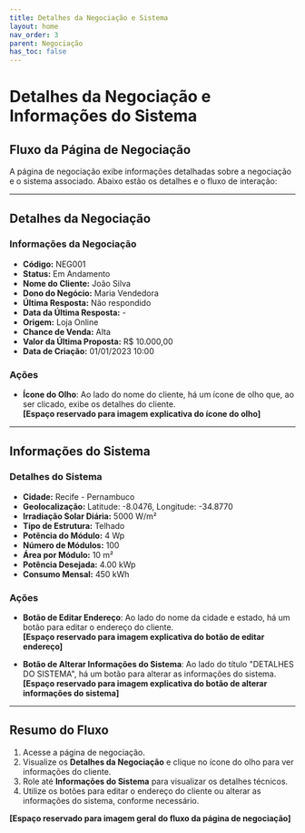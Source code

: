 ```yaml
---
title: Detalhes da Negociação e Sistema
layout: home
nav_order: 3
parent: Negociação
has_toc: false
---
```


# Detalhes da Negociação e Informações do Sistema

## Fluxo da Página de Negociação

A página de negociação exibe informações detalhadas sobre a negociação e o sistema associado. Abaixo estão os detalhes e o fluxo de interação:

---

## **Detalhes da Negociação**

### Informações da Negociação
- **Código:** NEG001  
- **Status:** Em Andamento  
- **Nome do Cliente:** João Silva  
- **Dono do Negócio:** Maria Vendedora  
- **Última Resposta:** Não respondido  
- **Data da Última Resposta:** -  
- **Origem:** Loja Online  
- **Chance de Venda:** Alta  
- **Valor da Última Proposta:** R$ 10.000,00  
- **Data de Criação:** 01/01/2023 10:00  

### Ações
- **Ícone do Olho**: Ao lado do nome do cliente, há um ícone de olho que, ao ser clicado, exibe os detalhes do cliente.  
  **[Espaço reservado para imagem explicativa do ícone do olho]**

---

## **Informações do Sistema**

### Detalhes do Sistema
- **Cidade:** Recife - Pernambuco  
- **Geolocalização:** Latitude: -8.0476, Longitude: -34.8770  
- **Irradiação Solar Diária:** 5000 W/m²  
- **Tipo de Estrutura:** Telhado  
- **Potência do Módulo:** 4 Wp  
- **Número de Módulos:** 100  
- **Área por Módulo:** 10 m²  
- **Potência Desejada:** 4.00 kWp  
- **Consumo Mensal:** 450 kWh  

### Ações
- **Botão de Editar Endereço**: Ao lado do nome da cidade e estado, há um botão para editar o endereço do cliente.  
  **[Espaço reservado para imagem explicativa do botão de editar endereço]**

- **Botão de Alterar Informações do Sistema**: Ao lado do título "DETALHES DO SISTEMA", há um botão para alterar as informações do sistema.  
  **[Espaço reservado para imagem explicativa do botão de alterar informações do sistema]**

---

## **Resumo do Fluxo**
1. Acesse a página de negociação.  
2. Visualize os **Detalhes da Negociação** e clique no ícone do olho para ver informações do cliente.  
3. Role até **Informações do Sistema** para visualizar os detalhes técnicos.  
4. Utilize os botões para editar o endereço do cliente ou alterar as informações do sistema, conforme necessário.  

**[Espaço reservado para imagem geral do fluxo da página de negociação]**

